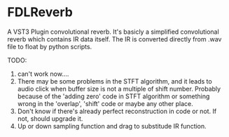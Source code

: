 # FDLReverb
A VST3 Plugin convolutional reverb.
It's basicly a simplified convolutional reverb which contains IR data itself.
The IR is converted directly from .wav file to float by python scripts.

TODO:
1. can't work now....
2. There may be some problems in the STFT algorithm, and it leads to audio click when buffer size is not a multiple of shift number.
   Probably because of the 'adding zero' code in STFT algorithm or something wrong in the 'overlap', 'shift' code or maybe any other place.
3. Don't know if there's already perfect reconstruction in code or not. If not, should upgrade it.
4. Up or down sampling function and drag to substitude IR function.
